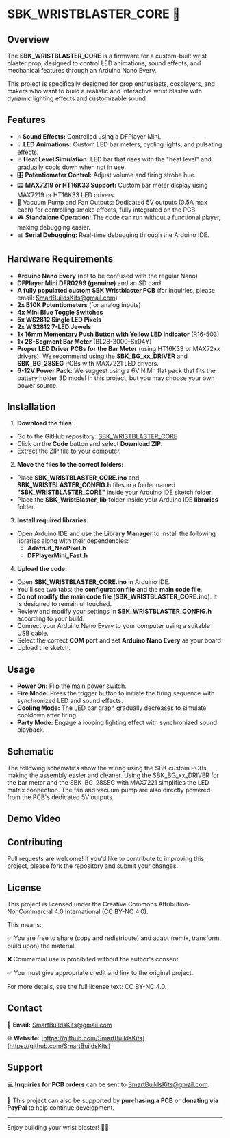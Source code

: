 # SBK_WRISTBLASTER_CORE 🚀

## Overview

The **SBK_WRISTBLASTER_CORE** is a firmware for a custom-built wrist blaster prop, designed to control LED animations, sound effects, and mechanical features through an Arduino Nano Every.

This project is specifically designed for prop enthusiasts, cosplayers, and makers who want to build a realistic and interactive wrist blaster with dynamic lighting effects and customizable sound.

## Features

- 🎶 **Sound Effects:** Controlled using a DFPlayer Mini.
- 💡 **LED Animations:** Custom LED bar meters, cycling lights, and pulsating effects.
- 🔥 **Heat Level Simulation:** LED bar that rises with the "heat level" and gradually cools down when not in use.
- 🎛 **Potentiometer Control:** Adjust volume and firing strobe hue.
- 📟 **MAX7219 or HT16K33 Support:** Custom bar meter display using MAX7219 or HT16K33 LED drivers.
- 💨 Vacuum Pump and Fan Outputs: Dedicated 5V outputs (0.5A max each) for controlling smoke effects, fully integrated on the PCB.
- 🎮 **Standalone Operation:** The code can run without a functional player, making debugging easier.
- 📊 **Serial Debugging:** Real-time debugging through the Arduino IDE.

## Hardware Requirements

- **Arduino Nano Every** (not to be confused with the regular Nano)
- **DFPlayer Mini DFR0299 (genuine)** and an SD card
- **A fully populated custom SBK Wristblaster PCB** (for inquiries, please email: [SmartBuildsKits@gmail.com](mailto:SmartBuildsKits@gmail.com))
- **2x B10K Potentiometers** (for analog inputs)
- **4x Mini Blue Toggle Switches**
- **5x WS2812 Single LED Pixels**
- **2x WS2812 7-LED Jewels**
- **1x 16mm Momentary Push Button with Yellow LED Indicator** (R16-503)
- **1x 28-Segment Bar Meter** (BL28-3000-Sx04Y)
- **Proper LED Driver PCBs for the Bar Meter** (using HT16K33 or MAX72xx drivers). We recommend using the **SBK_BG_xx_DRIVER** and **SBK_BG_28SEG** PCBs with MAX7221 LED drivers.
- **6-12V Power Pack:** We suggest using a 6V NiMh flat pack that fits the battery holder 3D model in this project, but you may choose your own power source.

## Installation

1. **Download the files:**

- Go to the GitHub repository: [SBK_WRISTBLASTER_CORE](https://github.com/SmartBuildsKits/SBK_WRISTBLASTER_CORE)
- Click on the **Code** button and select **Download ZIP**.
- Extract the ZIP file to your computer.

2. **Move the files to the correct folders:**

- Place **SBK_WRISTBLASTER_CORE.ino** and **SBK_WRISTBLASTER_CONFIG.h** files in a folder named **"SBK_WRISTBLASTER_CORE"** inside your Arduino IDE sketch folder.
- Place the **SBK_WristBlaster_lib** folder inside your Arduino IDE **libraries** folder.

3. **Install required libraries:**

- Open Arduino IDE and use the **Library Manager** to install the following libraries along with their dependencies:
    - **Adafruit_NeoPixel.h**
    - **DFPlayerMini_Fast.h**

4. **Upload the code:**

- Open **SBK_WRISTBLASTER_CORE.ino** in Arduino IDE.
- You'll see two tabs: the **configuration file** and the **main code file**.
- **Do not modify the main code file** (**SBK_WRISTBLASTER_CORE.ino**). It is designed to remain untouched.
- Review and modify your settings in **SBK_WRISTBLASTER_CONFIG.h** according to your build.
- Connect your Arduino Nano Every to your computer using a suitable USB cable.
- Select the correct **COM port** and set **Arduino Nano Every** as your board.
- Upload the sketch.

## Usage

- **Power On:** Flip the main power switch.
- **Fire Mode:** Press the trigger button to initiate the firing sequence with synchronized LED and sound effects.
- **Cooling Mode:** The LED bar graph gradually decreases to simulate cooldown after firing.
- **Party Mode:** Engage a looping lighting effect with synchronized sound playback.

## Schematic

The following schematics show the wiring using the SBK custom PCBs, making the assembly easier and cleaner. Using the SBK_BG_xx_DRIVER for the bar meter and the SBK_BG_28SEG with MAX7221 simplifies the LED matrix connection. The fan and vacuum pump are also directly powered from the PCB's dedicated 5V outputs.

## Demo Video



## Contributing

Pull requests are welcome! If you'd like to contribute to improving this project, please fork the repository and submit your changes.

## License

This project is licensed under the Creative Commons Attribution-NonCommercial 4.0 International (CC BY-NC 4.0).

This means:

✅ You are free to share (copy and redistribute) and adapt (remix, transform, build upon) the material.

❌ Commercial use is prohibited without the author's consent.

✅ You must give appropriate credit and link to the original project.

For more details, see the full license text: CC BY-NC 4.0.

## Contact

📧 **Email:** [SmartBuildsKits@gmail.com](mailto:SmartBuildsKits@gmail.com)

🌐 **Website:** [https://github.com/SmartBuildsKits](https://github.com/SmartBuildsKits)

## Support

💻 **Inquiries for PCB orders** can be sent to [SmartBuildsKits@gmail.com](mailto:SmartBuildsKits@gmail.com).

💸 This project can also be supported by **purchasing a PCB** or **donating via PayPal** to help continue development.

---

Enjoy building your wrist blaster! 🚀💥

